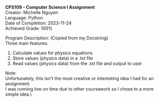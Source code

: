 **CPS109 - Computer Science I Assignment**\
Creator: Michelle Nguyen\
Language: Python\
Date of Completion: 2023-11-24\
Achieved Grade: 100%

Program Description: (Copied from my Docstring)\
  Three main features:
  1. Calculate values for physics equations
  2. Store values (physics data) in a .txt file
  3. Read values (physics data) from the .txt file and output to user

Note:\
Unfortunately, this isn't the most creative or interesting idea I had for an assignment.\
I was running low on time due to other coursework so I chose to a more simple idea.\
